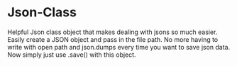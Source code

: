 # Json-Class
Helpful Json class object that makes dealing with jsons so much easier. Easily create a JSON object and pass in the file path. No more having to write with open path and json.dumps every time you want to save json data. Now simply just use .save() with this object.
